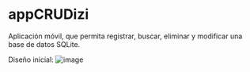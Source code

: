 # appCRUDizi

Aplicación móvil, que permita registrar, buscar, 
eliminar y modificar una base de datos SQLite.

Diseño inicial:
![image](https://github.com/user-attachments/assets/fb21c5b3-ec3b-4faf-a7e3-4cc6014f2e87)

